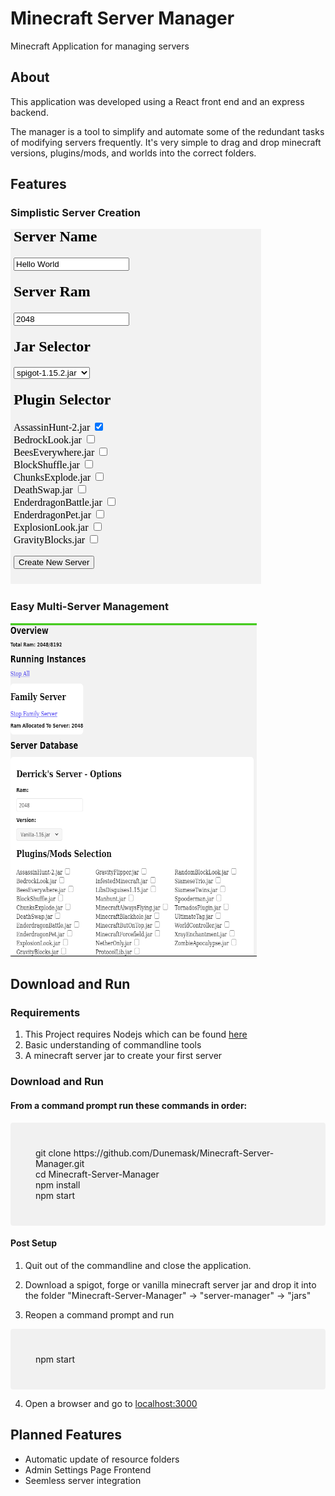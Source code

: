 # Minecraft Server Manager
Minecraft Application for managing servers
## About
 This application was developed using a React front end and an express backend.

The manager is a tool to simplify and automate some of the redundant tasks of modifying servers frequently. It's very simple to drag and drop minecraft versions, plugins/mods, and worlds into the correct folders. 

## Features

### Simplistic Server Creation
![Image Not Found](https://raw.githubusercontent.com/Dunemask/Minecraft-Server-Manager/master/images/Server-Creation.png)

### Easy Multi-Server Management
![Image Not Found](https://raw.githubusercontent.com/Dunemask/Minecraft-Server-Manager/master/images/Server-Management.png)



## Download and Run

### Requirements

1. This Project requires Nodejs which can be found
[here](https://nodejs.org/en/download/)
2. Basic understanding of commandline tools
3. A minecraft server jar to create your first server

### Download and Run
#### From a command prompt run these commands in order:
<div style="background-color:rgba(0, 0, 0, 0.0470588); text-align:left; padding:40px; border-radius:4px;">
<div style="margin:auto;">
    git clone https://github.com/Dunemask/Minecraft-Server-Manager.git
    <br/>
    cd Minecraft-Server-Manager
    <br/>
    npm install
    <br/>
    npm start
</div>
</div>

#### Post Setup
1. Quit out of the commandline and close the application. 

2. Download a spigot, forge or vanilla
 minecraft server jar and drop it into the folder
"Minecraft-Server-Manager" -> "server-manager" -> "jars"

3. Reopen a command prompt and run

<div style="background-color:rgba(0, 0, 0, 0.0470588); text-align:left; padding:40px; border-radius:4px;">
<div style="margin:auto;">
    npm start
</div>
</div>

4. Open a browser and go to [localhost:3000](http://localhost:3000)


## Planned Features
* Automatic update of resource folders
* Admin Settings Page Frontend
* Seemless server integration 





